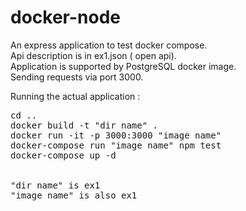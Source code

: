 # docker-node
An express application to test docker compose.<br>
Api description is in ex1.json ( open api).<br>
Application is supported by PostgreSQL docker image.<br>
Sending requests via port 3000.<br> 


Running the actual application :<br>
<pre>
cd ..
docker build -t "dir name" .
docker run -it -p 3000:3000 "image name"
docker-compose run "image name" npm test
docker-compose up -d


"dir name" is ex1
"image name" is also ex1

</pre>
